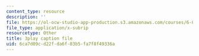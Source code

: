 ```yaml
---
content_type: resource
description: ''
file: https://ol-ocw-studio-app-production.s3.amazonaws.com/courses/6-832-underactuated-robotics-spring-2009/6ca7d09cd22fda6f83b5fa7f8f49336a_-RRYZ-b9NpI.srt
file_type: application/x-subrip
resourcetype: Other
title: 3play caption file
uid: 6ca7d09c-d22f-da6f-83b5-fa7f8f49336a
---
```

